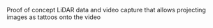 Proof of concept LiDAR data and video capture that allows projecting images as tattoos onto the video
